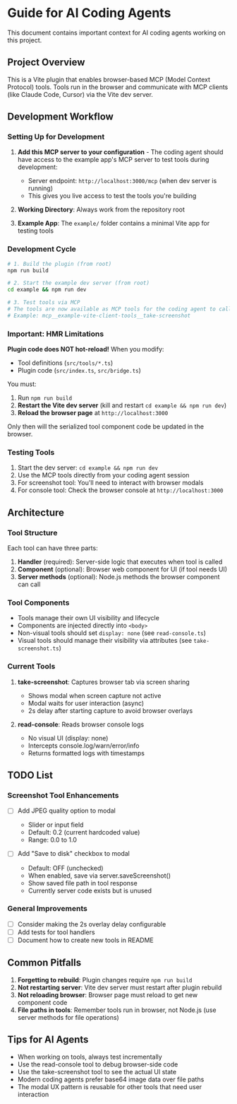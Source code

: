 # Guide for AI Coding Agents

This document contains important context for AI coding agents working on this project.

## Project Overview

This is a Vite plugin that enables browser-based MCP (Model Context Protocol) tools. Tools run in the browser and communicate with MCP clients (like Claude Code, Cursor) via the Vite dev server.

## Development Workflow

### Setting Up for Development

1. **Add this MCP server to your configuration** - The coding agent should have access to the example app's MCP server to test tools during development:
   - Server endpoint: `http://localhost:3000/mcp` (when dev server is running)
   - This gives you live access to test the tools you're building

2. **Working Directory**: Always work from the repository root

3. **Example App**: The `example/` folder contains a minimal Vite app for testing tools

### Development Cycle

```bash
# 1. Build the plugin (from root)
npm run build

# 2. Start the example dev server (from root)
cd example && npm run dev

# 3. Test tools via MCP
# The tools are now available as MCP tools for the coding agent to call
# Example: mcp__example-vite-client-tools__take-screenshot
```

### Important: HMR Limitations

**Plugin code does NOT hot-reload!** When you modify:
- Tool definitions (`src/tools/*.ts`)
- Plugin code (`src/index.ts`, `src/bridge.ts`)

You must:
1. Run `npm run build`
2. **Restart the Vite dev server** (kill and restart `cd example && npm run dev`)
3. **Reload the browser page** at `http://localhost:3000`

Only then will the serialized tool component code be updated in the browser.

### Testing Tools

1. Start the dev server: `cd example && npm run dev`
2. Use the MCP tools directly from your coding agent session
3. For screenshot tool: You'll need to interact with browser modals
4. For console tool: Check the browser console at `http://localhost:3000`

## Architecture

### Tool Structure

Each tool can have three parts:

1. **Handler** (required): Server-side logic that executes when tool is called
2. **Component** (optional): Browser web component for UI (if tool needs UI)
3. **Server methods** (optional): Node.js methods the browser component can call

### Tool Components

- Tools manage their own UI visibility and lifecycle
- Components are injected directly into `<body>`
- Non-visual tools should set `display: none` (see `read-console.ts`)
- Visual tools should manage their visibility via attributes (see `take-screenshot.ts`)

### Current Tools

1. **take-screenshot**: Captures browser tab via screen sharing
   - Shows modal when screen capture not active
   - Modal waits for user interaction (async)
   - 2s delay after starting capture to avoid browser overlays

2. **read-console**: Reads browser console logs
   - No visual UI (display: none)
   - Intercepts console.log/warn/error/info
   - Returns formatted logs with timestamps

## TODO List

### Screenshot Tool Enhancements

- [ ] Add JPEG quality option to modal
  - Slider or input field
  - Default: 0.2 (current hardcoded value)
  - Range: 0.0 to 1.0

- [ ] Add "Save to disk" checkbox to modal
  - Default: OFF (unchecked)
  - When enabled, save via server.saveScreenshot()
  - Show saved file path in tool response
  - Currently server code exists but is unused

### General Improvements

- [ ] Consider making the 2s overlay delay configurable
- [ ] Add tests for tool handlers
- [ ] Document how to create new tools in README

## Common Pitfalls

1. **Forgetting to rebuild**: Plugin changes require `npm run build`
2. **Not restarting server**: Vite dev server must restart after plugin rebuild
3. **Not reloading browser**: Browser page must reload to get new component code
4. **File paths in tools**: Remember tools run in browser, not Node.js (use server methods for file operations)

## Tips for AI Agents

- When working on tools, always test incrementally
- Use the read-console tool to debug browser-side code
- Use the take-screenshot tool to see the actual UI state
- Modern coding agents prefer base64 image data over file paths
- The modal UX pattern is reusable for other tools that need user interaction
